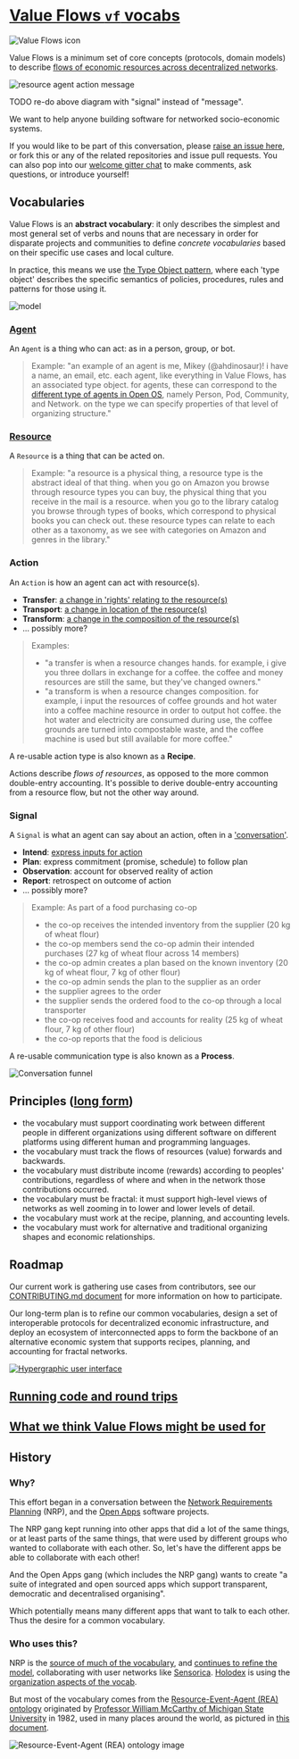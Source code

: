 # [Value Flows `vf` vocabs](https://github.com/valueflows/valueflows)

![Value Flows icon](https://rawgit.com/valueflows/valueflows/master/assets/icon-0.svg)

Value Flows is a minimum set of core concepts (protocols, domain models) to describe [flows of economic resources across decentralized networks](https://github.com/valnet/valuenetwork/wiki/Everything-is-connected).

![resource agent action message](https://static.dinosaur.is/raam.png)

TODO re-do above diagram with "signal" instead of "message".

We want to help anyone building software for networked socio-economic systems.

If you would like to be part of this conversation, please [raise an issue here](https://github.com/valueflows/valueflows/issues), or fork this or any of the related repositories and issue pull requests. You can also pop into our [welcome gitter chat](https://gitter.im/valueflows/welcome) to make comments, ask questions, or introduce yourself!

## Vocabularies

Value Flows is an **abstract vocabulary**: it only describes the simplest and most general set of verbs and nouns that are necessary in order for disparate projects and communities to define *concrete vocabularies* based on their specific use cases and local culture.

In practice, this means we use [the Type Object pattern](http://www.cs.ox.ac.uk/jeremy.gibbons/dpa/typeobject.pdf), where each 'type object' describes the specific semantics of policies, procedures, rules and patterns for those using it.

![model](https://docs.google.com/drawings/d/1ZmlgstkpoOeUrdeCkWn7PziXC8iqS3eh9281bjTyxX4/pub?w=960&h=720)

### [Agent](https://github.com/valueflows/agent)

An `Agent` is a thing who can act: as in a person, group, or bot.

> Example: "an example of an agent is me, Mikey (@ahdinosaur)! i have a name, an email, etc. each agent, like everything in Value Flows, has an associated type object. for agents, these can correspond to the [different type of agents in Open OS](https://enspiral.gitbooks.io/open-os/content/en/levels_of_organising.html), namely Person, Pod, Community, and Network. on the type we can specify properties of that level of organizing structure."

### [Resource](https://github.com/valueflows/resource)

A `Resource` is a thing that can be acted on.

> Example: "a resource is a physical thing, a resource type is the abstract ideal of that thing. when you go on Amazon you browse through resource types you can buy, the physical thing that you receive in the mail is a resource. when you go to the library catalog you browse through types of books, which correspond to physical books you can check out. these resource types can relate to each other as a taxonomy, as we see with categories on Amazon and genres in the library."

### Action

An `Action` is how an agent can act with resource(s).

- **Transfer**: [a change in 'rights' relating to the resource(s)](https://github.com/valueflows/exchange/blob/master/Transfer.md)
- **Transport**: [a change in location of the resource(s)](https://github.com/valueflows/process/blob/master/Transportation.md)
- **Transform**: [a change in the composition of the resource(s)](https://github.com/valueflows/process)
- ... possibly more?

> Examples:
>
> - "a transfer is when a resource changes hands. for example, i give you three dollars in exchange for a coffee. the coffee and money resources are still the same, but they've changed owners."
> - "a transform is when a resource changes composition. for example, i input the resources of coffee grounds and hot water into a coffee machine resource in order to output hot coffee. the hot water and electricity are consumed during use, the coffee grounds are turned into compostable waste, and the coffee machine is used but still available for more coffee."

A re-usable action type is also known as a **Recipe**.

Actions describe _flows of resources_, as opposed to the more common double-entry accounting. It's possible to derive double-entry accounting from a resource flow, but not the other way around.

### Signal

A `Signal` is what an agent can say about an action, often in a ['conversation'](http://conversationsforaction.com/cfa-playground).

- **Intend**: [express inputs for action](https://github.com/valueflows/intent)
- **Plan**: express commitment (promise, schedule) to follow plan
- **Observation**: account for observed reality of action
- **Report**: retrospect on outcome of action
- ... possibly more?

> Example: As part of a food purchasing co-op
>
> - the co-op receives the intended inventory from the supplier (20 kg of wheat flour)
> - the co-op members send the co-op admin their intended purchases (27 kg of wheat flour across 14 members)
> - the co-op admin creates a plan based on the known inventory (20 kg of wheat flour, 7 kg of other flour)
> - the co-op admin sends the plan to the supplier as an order
> - the supplier agrees to the order
> - the supplier sends the ordered food to the co-op through a local transporter
> - the co-op receives food and accounts for reality (25 kg of wheat flour, 7 kg of other flour)
> - the co-op reports that the food is delicious

A re-usable communication type is also known as a **Process**.

![Conversation funnel](https://cloud.githubusercontent.com/assets/117439/11401215/144641f6-9357-11e5-8ddd-f01f5bcf4012.png)

## Principles ([long form](https://github.com/valueflows/valueflows/wiki/Principles-for-this-vocabulary))

- the vocabulary must support coordinating work between different people in different organizations using different software on different platforms using different human and programming languages.
- the vocabulary must track the flows of resources (value) forwards and backwards.
- the vocabulary must distribute income (rewards) according to peoples' contributions, regardless of where and when in the network those contributions occurred.
- the vocabulary must be fractal: it must support high-level views of networks as well zooming in to lower and lower levels of detail.
- the vocabulary must work at the recipe, planning, and accounting levels.
- the vocabulary must work for alternative and traditional organizing shapes and economic relationships.

## Roadmap

Our current work is gathering use cases from contributors, see our [CONTRIBUTING.md document](./CONTRIBUTING.md) for more information on how to participate.

Our long-term plan is to refine our common vocabularies, design a set of interoperable protocols for decentralized economic infrastructure, and deploy an ecosystem of interconnected apps to form the backbone of an alternative economic system that supports recipes, planning, and accounting for fractal networks.

[![Hypergraphic user interface](https://cloud.githubusercontent.com/assets/719605/10327163/b9f1c74c-6d00-11e5-943c-179e4025b1e9.png)](https://docs.google.com/drawings/d/14Ochj955jSTm2Upoa5VK6YfWkSlFGVWIEBdJ1WSJuxE/edit)

## [Running code and round trips](https://github.com/valueflows/valueflows/wiki/Running-code-and-round-trips)

## [What we think Value Flows might be used for](https://github.com/valueflows/valueflows/wiki/What-we-think-Value-Flows-might-be-used-for)

## History

### Why?

This effort began in a conversation between the [Network Requirements Planning](https://github.com/valnet/valuenetwork) (NRP), and the [Open Apps](https://github.com/open-app/core) software projects. 

The NRP gang kept running into other apps that did a lot of the same things, or at least parts of the same things, that were used by different groups who wanted to collaborate with each other. So, let's have the different apps be able to collaborate with each other!

And the Open Apps gang (which includes the NRP gang) wants to create "a suite of integrated and open sourced apps which support transparent, democratic and decentralised organising".

Which potentially means many different apps that want to talk to each other. Thus the desire for a common vocabulary.

### Who uses this?

NRP is the [source of much of the vocabulary](https://github.com/valnet/valuenetwork/wiki/Core), and [continues to refine the model](https://github.com/valnet/valuenetwork/blob/master/docs/core_model.txt), collaborating with user networks like [Sensorica](http://nrp.sensorica.co). [Holodex](https://github.com/open-app/holodex) is using the [organization aspects of the vocab](https://github.com/valueflows/agent).

But most of the vocabulary comes from the [Resource-Event-Agent (REA) ontology](http://en.wikipedia.org/wiki/Resources,_events,_agents_(accounting_model)) originated by [Professor William McCarthy of Michigan State University](https://www.msu.edu/~mccarth4/) in 1982, used in many places around the world, as pictured in [this document](http://www.msu.edu/user/mccarth4/Alabama.doc).

![Resource-Event-Agent (REA) ontology image](https://raw.github.com/valnet/valuenetwork/master/valuenetwork/site_media/media/photos/REA_event.png)
